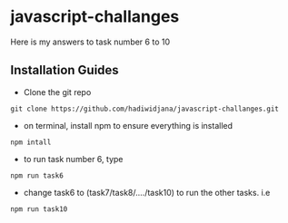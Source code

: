 # javascript-challanges
Here is my answers to task number 6 to 10

## Installation Guides

- Clone the git repo
```
git clone https://github.com/hadiwidjana/javascript-challanges.git
```
- on terminal, install npm to ensure everything is installed 
```
npm intall
```

- to run task number 6, type
```
npm run task6
```

- change task6 to (task7/task8/..../task10) to run the other tasks. i.e
```
npm run task10
```
